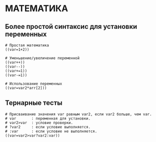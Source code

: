 # МАТЕМАТИКА

## Более простой синтаксис для установки переменных

```shell
# Простая математика
((var=1+2))

# Уменьшение/увеличение переменной
((var++))
((var--))
((var+=1))
((var-=1))

# Использование переменных
((var=var2*arr[2]))
```

## Тернарные тесты

```shell
# Присваивание значения var равным var2, если var2 больше, чем var.
# var       : переменная для установки.
# var2>var  : условие проверки.
# ?var2     : если условие выполняется.
# :var      : если условие не выполняется.
((var=var2>var?var2:var))
```

<!-- CHAPTER END -->

